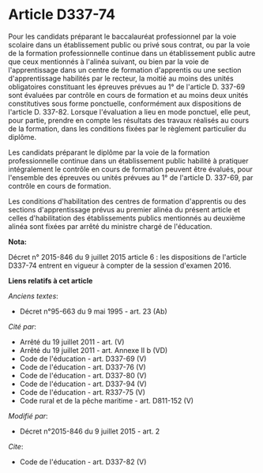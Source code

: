 # Article D337-74

Pour les candidats préparant le baccalauréat professionnel par la voie scolaire dans un établissement public ou privé sous
contrat, ou par la voie de la formation professionnelle continue dans un établissement public autre que ceux mentionnés à
l'alinéa suivant, ou bien par la voie de l'apprentissage dans un centre de formation d'apprentis ou une section
d'apprentissage habilités par le recteur, la moitié au moins des unités obligatoires constituant les épreuves prévues au 1°
de l'article D. 337-69 sont évaluées par contrôle en cours de formation et au moins deux unités constitutives sous forme
ponctuelle, conformément aux dispositions de l'article D. 337-82. Lorsque l'évaluation a lieu en mode ponctuel, elle peut,
pour partie, prendre en compte les résultats des travaux réalisés au cours de la formation, dans les conditions fixées par le
règlement particulier du diplôme. 

Les candidats préparant le diplôme par la voie de la formation professionnelle continue dans un établissement public habilité
à pratiquer intégralement le contrôle en cours de formation peuvent être évalués, pour l'ensemble des épreuves ou unités
prévues au 1° de l'article D. 337-69, par contrôle en cours de formation. 

Les conditions d'habilitation des centres de formation d'apprentis ou des sections d'apprentissage prévus au premier alinéa
du présent article et celles d'habilitation des établissements publics mentionnés au deuxième alinéa sont fixées par arrêté
du ministre chargé de l'éducation.

**Nota:**

Décret n° 2015-846 du 9 juillet 2015 article 6 : les dispositions de l'article D337-74 entrent en vigueur à compter de la
session d'examen 2016.

**Liens relatifs à cet article**

_Anciens textes_:

  - Décret n°95-663 du 9 mai 1995 - art. 23 (Ab)

_Cité par_:

  - Arrêté du 19 juillet 2011 - art. (V)
  - Arrêté du 19 juillet 2011 - art. Annexe II b (VD)
  - Code de l'éducation - art. D337-69 (V)
  - Code de l'éducation - art. D337-76 (V)
  - Code de l'éducation - art. D337-80 (V)
  - Code de l'éducation - art. D337-94 (V)
  - Code de l'éducation - art. R337-75 (V)
  - Code rural et de la pêche maritime - art. D811-152 (V)

_Modifié par_:

  - Décret n°2015-846 du 9 juillet 2015 - art. 2

_Cite_:

  - Code de l'éducation - art. D337-82 (V)
